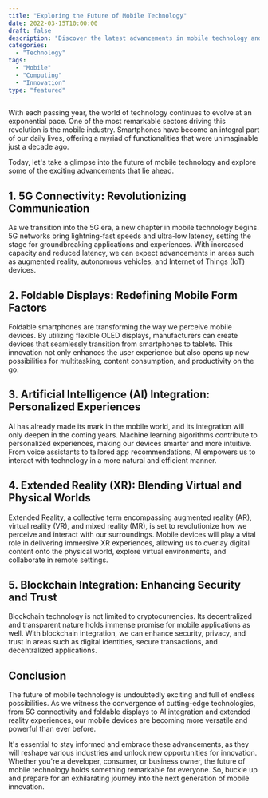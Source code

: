```yaml
---
title: "Exploring the Future of Mobile Technology"
date: 2022-03-15T10:00:00
draft: false
description: "Discover the latest advancements in mobile technology and how they are shaping our future."
categories:
  - "Technology"
tags:
  - "Mobile"
  - "Computing"
  - "Innovation"
type: "featured"
---
```


With each passing year, the world of technology continues to evolve at an exponential pace. One of the most remarkable sectors driving this revolution is the mobile industry. Smartphones have become an integral part of our daily lives, offering a myriad of functionalities that were unimaginable just a decade ago.

Today, let's take a glimpse into the future of mobile technology and explore some of the exciting advancements that lie ahead.

## 1. 5G Connectivity: Revolutionizing Communication

As we transition into the 5G era, a new chapter in mobile technology begins. 5G networks bring lightning-fast speeds and ultra-low latency, setting the stage for groundbreaking applications and experiences. With increased capacity and reduced latency, we can expect advancements in areas such as augmented reality, autonomous vehicles, and Internet of Things (IoT) devices.

## 2. Foldable Displays: Redefining Mobile Form Factors

Foldable smartphones are transforming the way we perceive mobile devices. By utilizing flexible OLED displays, manufacturers can create devices that seamlessly transition from smartphones to tablets. This innovation not only enhances the user experience but also opens up new possibilities for multitasking, content consumption, and productivity on the go.

## 3. Artificial Intelligence (AI) Integration: Personalized Experiences

AI has already made its mark in the mobile world, and its integration will only deepen in the coming years. Machine learning algorithms contribute to personalized experiences, making our devices smarter and more intuitive. From voice assistants to tailored app recommendations, AI empowers us to interact with technology in a more natural and efficient manner.

## 4. Extended Reality (XR): Blending Virtual and Physical Worlds

Extended Reality, a collective term encompassing augmented reality (AR), virtual reality (VR), and mixed reality (MR), is set to revolutionize how we perceive and interact with our surroundings. Mobile devices will play a vital role in delivering immersive XR experiences, allowing us to overlay digital content onto the physical world, explore virtual environments, and collaborate in remote settings.

## 5. Blockchain Integration: Enhancing Security and Trust

Blockchain technology is not limited to cryptocurrencies. Its decentralized and transparent nature holds immense promise for mobile applications as well. With blockchain integration, we can enhance security, privacy, and trust in areas such as digital identities, secure transactions, and decentralized applications.

## Conclusion

The future of mobile technology is undoubtedly exciting and full of endless possibilities. As we witness the convergence of cutting-edge technologies, from 5G connectivity and foldable displays to AI integration and extended reality experiences, our mobile devices are becoming more versatile and powerful than ever before.

It's essential to stay informed and embrace these advancements, as they will reshape various industries and unlock new opportunities for innovation. Whether you're a developer, consumer, or business owner, the future of mobile technology holds something remarkable for everyone. So, buckle up and prepare for an exhilarating journey into the next generation of mobile innovation.
